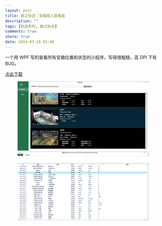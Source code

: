 ```yaml
---
layout: post
title: 碧之轨迹：宝箱猎人查看器
description: ""
tags: [轨迹系列, 碧之轨迹]
comments: true
share: true
date: 2014-03-18 01:40
---
```


一个用 WPF 写的查看所有宝箱位置和状态的小程序，写得很粗糙，高 DPI 下有 BUG。


<div markdown="0"><a href="{{ site.url }}/bin/軌跡/碧の軌跡/RecordViewer.rar" class="btn btn-success">点此下载</a></div>


<figure>
    <a href="/images/posts/EDAO-RecordViewer/Save-List.jpg" target="_blank"><img src="/images/posts/EDAO-RecordViewer/Save-List.jpg" alt=""></a>
    <a href="/images/posts/EDAO-RecordViewer/Box-List.jpg" target="_blank"><img src="/images/posts/EDAO-RecordViewer/Box-List.jpg" alt=""></a>
</figure>
